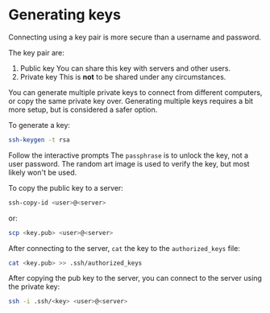 # Generating keys

Connecting using a key pair is more secure than a username and password.

The key pair are:
1. Public key
You can share this key with servers and other users.
2. Private key
This is **not** to be shared under any circumstances.

You can generate multiple private keys to connect from different computers, or copy the same private key over.
Generating multiple keys requires a bit more setup, but is considered a safer option.

To generate a key:
```bash
ssh-keygen -t rsa
```

Follow the interactive prompts
The `passphrase` is to unlock the key, not a user password.
The random art image is used to verify the key, but most likely won't be used.

To copy the public key to a server:
```bash
ssh-copy-id <user>@<server>
```
or:
```bash
scp <key.pub> <user>@<server>
```

After connecting to the server, `cat` the key to the `authorized_keys` file:

```bash
cat <key.pub> >> .ssh/authorized_keys
```

After copying the pub key to the server, you can connect to the server using the private key:

```bash
ssh -i .ssh/<key> <user>@<server>
```



